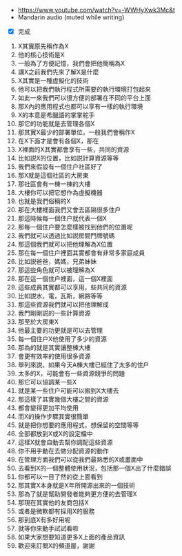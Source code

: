 - https://www.youtube.com/watch?v=-WWHyXwk3Mc&t
- Mandarin audio (muted while writing)
- [x] 完成

1. X其實原先稱作為X
1. 他的核心技術是X
1. 一般為了方便記憶，我們會把他簡稱為X
1. 講X之前我們先來了解X是什麼
1. X其實是一種虛擬化的技術
1. 他可以把我們執行程式所需要的執行環境打包起來
1. 如此一來我們可以很方便的部署在不同的平台上面
1. 那X內的應用程式也都可以享有一樣的執行環境
1. X的本意是希臘語的掌掌舵手
1. 那它的功能就是去管理各個X
1. 那其實X最少的部署單位，一般我們會稱作X
1. 在X下面才是會有各個X，那在
1. X裡面的X其實都會享有一些，共同的資源
1. 比如説X的位置，比如説計算資源等等
1. 我們來假設有一個住户社區好了
1. 那X就是這個社區的大房東
1. 那社區會有一棟一棟的大樓
1. 大樓你可以把它想作為虛擬機器
1. 也就是我們俗稱的X
1. 那在大樓裡面我們又會去區隔很多住户
1. 那這時候每一個住户就代表一個X
1. 那每一個住户要怎麼樣被找到他們的位置呢
1. 我們就可以透過比如説房間門牌號碼
1. 那這個我們就可以把他理解為X位置
1. 那在每一個住户裡面其實都會有非常多家庭成員
1. 比如説爸爸，媽媽，兄弟妹妹
1. 那這些角色就可以被理解為X
1. 那在這一個住户裡面，這一個X裡面
1. 這些成員其實都可以享用，些共同的資源
1. 比如説水，電，瓦斯，網路等等
1. 那這些資源我們就可以把他理解成
1. 我門剛剛説的一些計算資源
1. 那至於大房東X
1. 他最主要的功更就是可以去管理
1. 每一個住户X他使用了多少的資源
1. 那為的就是其實讓整棟大樓
1. 會更有效率的使用很多資源
1. 舉列來説，如果今天A棟大樓已經住了太多的住户
1. 太多的X，可能會有一些資源競爭的問題
1. 那它可以協調某一些X
1. 就是某一些住户可能可以搬到X大樓去
1. 那這樣了其實幾個大樓之間的資源
1. 都會變得更加平均使用
1. 而X的操作步驟其實很簡單
1. 就是把你想要的應用程式，想保留的空間等等
1. 全部都放到X或X的設定檔中
1. 這樣X就會自動去幫你調配這些資源
1. 你不用手動在去做分配資源的動作
1. 在管理方面我們可以從我們最熟悉的X或畫面中
1. 去看到X的一個整體使用狀況，包括那一個X出了什麼錯誤
1. 你都可以一目了然的從上面看到
1. 那其實X本身就是X年所開源出來的一個技術
1. 那為了就是幫助開發者能夠更方便的去管理X
1. 那現在其實他的友商包括X
1. 或者是微軟都有採用X的服務
1. 那到底X有多好用呢
1. 就等你來動手試試看啦
1. 如果大家想要知道更多X上面的產品資訊
1. 歡迎來訂閲X的頻道屋，謝謝
